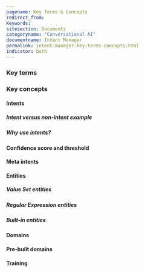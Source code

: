 ```yaml
---
pagename: Key Terms & Concepts
redirect_from:
Keywords:
sitesection: Documents
categoryname: "Conversational AI"
documentname: Intent Manager
permalink: intent-manager-key-terms-concepts.html
indicator: both
---
```


### Key terms

### Key concepts

#### Intents

##### Intent versus non-intent example

##### Why use intents?

#### Confidence score and threshold

#### Meta intents

#### Entities

##### Value Set entities

##### Regular Expression entities

##### Built-in entities

#### Domains

#### Pre-built domains

#### Training